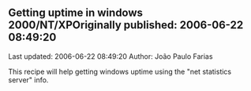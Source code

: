 ## Getting uptime in windows 2000/NT/XPOriginally published: 2006-06-22 08:49:20 
Last updated: 2006-06-22 08:49:20 
Author: João Paulo Farias 
 
This recipe will help getting windows uptime using the "net statistics server" info.